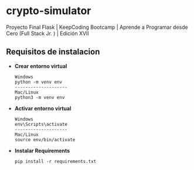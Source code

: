 # crypto-simulator
Proyecto Final Flask | KeepCoding Bootcamp | Aprende a Programar desde Cero (Full Stack Jr. ) | Edición XVII


## Requisitos de instalacion

* **Crear entorno virtual**
  ```
  Windows
  python -m venv env
  --------------------
  Mac/Linux
  python3 -m venv env
  ``````
* **Activar entorno virtual**
  ```
  Windows
  env\Scripts\activate
  --------------------
  Mac/Linux
  source env/bin/activate
  ``````

* **Instalar Requirements**
  ```
  pip install -r requirements.txt
  ```


